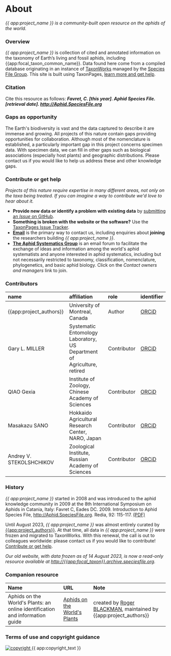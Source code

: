# About
_{{ app:project_name }} is a community-built open resource on the aphids of the world._

### Overview
_{{ app:project_name }}_ is collection of cited and annotated information on the taxonomy of Earth’s living and fossil aphids, including {{app:focal_taxon_common_name}}. Data found here come from a compiled database originating in an instance of [TaxonWorks](https://taxonworks.org) managed by the [Species File Group](https://speciesfilegroup.org). This site is built using TaxonPages, [learn more and get help](https://github.com/SpeciesFileGroup/taxonpages).

### Citation
Cite this resource as follows: **_Favret, C. [this year]. Aphid Species File. [retrieval date]. <http://Aphid.SpeciesFile.org>_**

### Gaps as opportunity
The Earth's biodiversity is vast and the data captured to describe it are immense and growing. All projects of this nature contain gaps providing opportunities for collaboration. Although most of the nomenclature is established, a particularly important gap in this project concerns specimen data. With specimen data, we can fill in other gaps such as biological associations (especially host plants) and geographic distributions. Please contact us if you would like to help us address these and other knowledge gaps.

### Contribute or get help
_Projects of this nature require expertise in many different areas, not only on the taxa being treated. If you can imagine a way to contribute we'd love to hear about it._

- **Provide new data or identify a problem with existing data** by [submitting an _Issue_ on GitHub](https://github.com/sfg-taxonpages/aphid/issues).
- **Something is broken with the website or the software?** Use the [TaxonPages Issue Tracker](https://github.com/SpeciesFileGroup/taxonpages/issues).
- **<a href="mailto:{{app:contact_email}}">Email</a>** is the primary way to contact us, including enquiries about **joining** the researchers building _{{ app:project_name }}_.
- **[The Aphid Systematics Group](https://groups.google.com/g/systemaphid/about)** is an email forum to facilitate the exchange of ideas and information among the world's aphid systematists and anyone interested in aphid systematics, including but not necessarily restricted to taxonomy, classification, nomenclature, phylogenetics, and basic aphid biology. Click on the _Contact owners and managers_ link to join.

### Contributors
|name|affiliation|role|identifier|
|:----|:----|:----|:----|
| {{app:project_authors}} | University of Montreal, Canada | Author | [ORCiD](https://orcid.org/0000-0001-6243-3184) |
| Gary L. MILLER | Systematic Entomology Laboratory, US Department of Agriculture, retired | Contributor | [ORCiD](https://orcid.org/0000-0001-5456-8097) |
| QIAO Gexia | Institute of Zoology, Chinese Academy of Sciences | Contributor | [ORCiD](https://orcid.org/0000-0002-7300-6812) |
| Masakazu SANO | Hokkaido Agricultural Research Center, NARO, Japan | Contributor | [ORCiD](https://orcid.org/0000-0001-7477-2570) |
| Andrey V. STEKOLSHCHIKOV | Zoological Institute, Russian Academy of Sciences | Contributor | [ORCiD](https://orcid.org/0000-0003-4168-7649) |

### History

_{{ app:project_name }}_ started in 2008 and was introduced to the aphid knowledge community in 2009 at the 8th International Symposium on Aphids in Catania, Italy: Favret C, Eades DC. 2009. Introduction to Aphid Species File, http://Aphid.SpeciesFile.org. Redia, 92: 115-117. [(PDF)](https://www.redia.it/images/stories/pdf2009/21%20Favret.pdf)

Until August 2023, _{{ app:project_name }}_ was almost entirely curated by [{{app:project_authors}}](http://favret.aphidnet.org/en/principal-investigator/). At that time, all data in _{{ app:project_name }}_ were frozen and migrated to TaxonWorks. With this renewal, the call is out to colleagues worldwide: please contact us if you would like to contribute! [Contribute or get help](#contribute-or-get-help).

_Our old website, with data frozen as of 14 August 2023, is now a read-only resource available at [http://{{app:focal_taxon}}.archive.speciesfile.org](http://{{app:focal_taxon}}.archive.speciesfile.org)._

### Companion resource

|Name|URL|Note|
|:----|:---|:----|
| Aphids on the World's Plants: an  online identification and information guide | [Aphids on the World's Plants](http://www.aphidsonworldsplants.info/) | created by [Roger BLACKMAN](https://doi.org/10.11646/zootaxa.5183.1.4), maintained by {{app:project_authors}} |

### Terms of use and copyright guidance

<div class="flex items-center gap-2">
  <a
    class="min-w-fit"
    href="{{ app:copyright_image_link }}"
  >
    <img 
      src="{{ app:copyright_image }}" 
      alt="copyright" 
      class="m-0"
    >
  </a>
  <span>{{ app:copyright_text }}</span>
</div>

